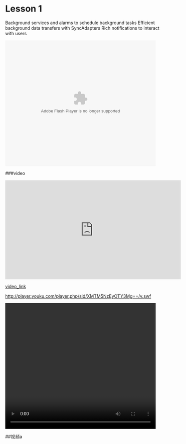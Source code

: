# Lesson 1

Background services and alarms to schedule background tasks
Efficient background data transfers with SyncAdapters
Rich notifications to interact with users


<embed src="https://youtu.be/pNHDbyqRxlo" allowFullScreen="true" quality="high" width="480" height="400" align="middle" allowScriptAccess="always" type="application/x-shockwave-flash"></embed>


###video


<iframe width="560" height="315" src="https://www.youtube.com/embed/pNHDbyqRxlo" frameborder="0" allowfullscreen></iframe>


[video_link](http://player.youku.com/player.php/sid/XMTM5NzEyOTY3Mg==/v.swf)


<div width="240" height="200"><script async class="speakerdeck-embed" data-id="c96ebfd513cf41ddba7d1f09a6029aca" data-ratio="1.33333333333333" src="//speakerdeck.com/assets/embed.js"></script></div>


http://player.youku.com/player.php/sid/XMTM5NzEyOTY3Mg==/v.swf


<video width="480" height="400" controls autoplay>
  <object data="movie.mp4" width="320" height="240">
    <embed width="320" height="240" src="https://youtu.be/pNHDbyqRxlo">
  </object>
</video>

##视频a